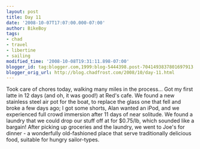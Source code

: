 ```yaml
---
layout: post
title: Day 11
date: '2008-10-07T17:07:00.000-07:00'
author: BikeBoy
tags:
- chad
- travel
- libertine
- sailing
modified_time: '2008-10-08T19:31:11.898-07:00'
blogger_id: tag:blogger.com,1999:blog-5444398.post-7041493837801697913
blogger_orig_url: http://blog.chadfrost.com/2008/10/day-11.html
---
```


Took care of chores today, walking many miles in the process... Got my 
first latte in 12 days (and oh, it was good!) at Red's cafe. We found 
a new stainless steel air pot for the boat, to replace the glass one 
that fell and broke a few days ago; I got some shorts, Alan wanted an 
iPod, and we experienced full crowd immersion after 11 days of near 
solitude. We found a laundry that we could drop our stuff off at for 
$0.75/lb, which sounded like a bargain! After picking up groceries and 
the laundry, we went to Joe's for dinner - a wonderfully old-fashioned 
place that serve traditionally delicious food, suitable for hungry 
sailor-types. 